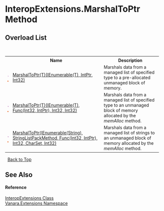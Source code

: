 # InteropExtensions.MarshalToPtr Method 
 


## Overload List
&nbsp;<table><tr><th></th><th>Name</th><th>Description</th></tr><tr><td>![Public method](media/pubmethod.gif "Public method")![Static member](media/static.gif "Static member")</td><td><a href="91773882-df39-534a-45b9-9f23de5d67cb">MarshalToPtr(T)(IEnumerable(T), IntPtr, Int32)</a></td><td>
Marshals data from a managed list of specified type to a pre-allocated unmanaged block of memory.</td></tr><tr><td>![Public method](media/pubmethod.gif "Public method")![Static member](media/static.gif "Static member")</td><td><a href="ba5b8316-a660-0c20-8924-5ffc8cd68dc3">MarshalToPtr(T)(IEnumerable(T), Func(Int32, IntPtr), Int32, Int32)</a></td><td>
Marshals data from a managed list of specified type to an unmanaged block of memory allocated by the *memAlloc* method.</td></tr><tr><td>![Public method](media/pubmethod.gif "Public method")![Static member](media/static.gif "Static member")</td><td><a href="7f57c24a-1397-a4e3-13f9-94d09f6b8118">MarshalToPtr(IEnumerable(String), StringListPackMethod, Func(Int32, IntPtr), Int32, CharSet, Int32)</a></td><td>
Marshals data from a managed list of strings to an unmanaged block of memory allocated by the *memAlloc* method.</td></tr></table>&nbsp;
<a href="#interopextensions.marshaltoptr-method">Back to Top</a>

## See Also


#### Reference
<a href="fa16fdf1-0da9-374d-b48d-5517895097b7">InteropExtensions Class</a><br /><a href="9abe54ff-18ce-e333-beed-30e855655381">Vanara.Extensions Namespace</a><br />